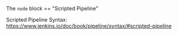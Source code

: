 The `node` block == "Scripted Pipeline"

Scripted Pipeline Syntax: https://www.jenkins.io/doc/book/pipeline/syntax/#scripted-pipeline